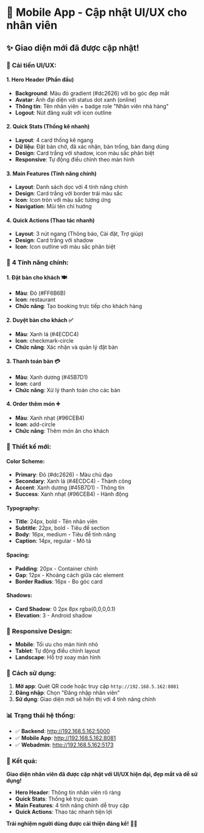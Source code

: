 # 📱 Mobile App - Cập nhật UI/UX cho nhân viên

## ✨ **Giao diện mới đã được cập nhật!**

### 🎨 **Cải tiến UI/UX:**

#### **1. Hero Header (Phần đầu)**
- **Background**: Màu đỏ gradient (#dc2626) với bo góc đẹp mắt
- **Avatar**: Ảnh đại diện với status dot xanh (online)
- **Thông tin**: Tên nhân viên + badge role "Nhân viên nhà hàng"
- **Logout**: Nút đăng xuất với icon outline

#### **2. Quick Stats (Thống kê nhanh)**
- **Layout**: 4 card thống kê ngang
- **Dữ liệu**: Đặt bàn chờ, đã xác nhận, bàn trống, bàn đang dùng
- **Design**: Card trắng với shadow, icon màu sắc phân biệt
- **Responsive**: Tự động điều chỉnh theo màn hình

#### **3. Main Features (Tính năng chính)**
- **Layout**: Danh sách dọc với 4 tính năng chính
- **Design**: Card trắng với border trái màu sắc
- **Icon**: Icon tròn với màu sắc tương ứng
- **Navigation**: Mũi tên chỉ hướng

#### **4. Quick Actions (Thao tác nhanh)**
- **Layout**: 3 nút ngang (Thông báo, Cài đặt, Trợ giúp)
- **Design**: Card trắng với shadow
- **Icon**: Icon outline với màu sắc phân biệt

### 🎯 **4 Tính năng chính:**

#### 1. **Đặt bàn cho khách** 🍽️
- **Màu**: Đỏ (#FF6B6B)
- **Icon**: restaurant
- **Chức năng**: Tạo booking trực tiếp cho khách hàng

#### 2. **Duyệt bàn cho khách** ✅
- **Màu**: Xanh lá (#4ECDC4)
- **Icon**: checkmark-circle
- **Chức năng**: Xác nhận và quản lý đặt bàn

#### 3. **Thanh toán bàn** 💳
- **Màu**: Xanh dương (#45B7D1)
- **Icon**: card
- **Chức năng**: Xử lý thanh toán cho các bàn

#### 4. **Order thêm món** ➕
- **Màu**: Xanh nhạt (#96CEB4)
- **Icon**: add-circle
- **Chức năng**: Thêm món ăn cho khách

### 🎨 **Thiết kế mới:**

#### **Color Scheme:**
- **Primary**: Đỏ (#dc2626) - Màu chủ đạo
- **Secondary**: Xanh lá (#4ECDC4) - Thành công
- **Accent**: Xanh dương (#45B7D1) - Thông tin
- **Success**: Xanh nhạt (#96CEB4) - Hành động

#### **Typography:**
- **Title**: 24px, bold - Tên nhân viên
- **Subtitle**: 22px, bold - Tiêu đề section
- **Body**: 16px, medium - Tiêu đề tính năng
- **Caption**: 14px, regular - Mô tả

#### **Spacing:**
- **Padding**: 20px - Container chính
- **Gap**: 12px - Khoảng cách giữa các element
- **Border Radius**: 16px - Bo góc card

#### **Shadows:**
- **Card Shadow**: 0 2px 8px rgba(0,0,0,0.1)
- **Elevation**: 3 - Android shadow

### 📱 **Responsive Design:**

- **Mobile**: Tối ưu cho màn hình nhỏ
- **Tablet**: Tự động điều chỉnh layout
- **Landscape**: Hỗ trợ xoay màn hình

### 🚀 **Cách sử dụng:**

1. **Mở app**: Quét QR code hoặc truy cập `http://192.168.5.162:8081`
2. **Đăng nhập**: Chọn "Đăng nhập nhân viên"
3. **Sử dụng**: Giao diện mới sẽ hiển thị với 4 tính năng chính

### 📊 **Trạng thái hệ thống:**

- ✅ **Backend**: http://192.168.5.162:5000
- ✅ **Mobile App**: http://192.168.5.162:8081
- ✅ **Webadmin**: http://192.168.5.162:5173

### 🎉 **Kết quả:**

**Giao diện nhân viên đã được cập nhật với UI/UX hiện đại, đẹp mắt và dễ sử dụng!**

- **Hero Header**: Thông tin nhân viên rõ ràng
- **Quick Stats**: Thống kê trực quan
- **Main Features**: 4 tính năng chính dễ truy cập
- **Quick Actions**: Thao tác nhanh tiện lợi

**Trải nghiệm người dùng được cải thiện đáng kể!** 🎨✨
